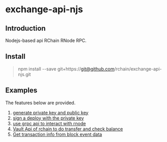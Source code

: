 # exchange-api-njs

## Introduction
Nodejs-based api RChain RNode RPC.

## Install

> npm install --save git+https://git@github.com/rchain/exchange-api-njs.git

## Examples
The features below are provided.

1. [generate private key and public key](./examples/keys_example.js)
2. [sign a deploy with the private key](./examples/sign_verify_examples.js)
3. [use grpc api to interact with rnode](./examples/grpc_api_example.js)
4. [Vault Api of rchain to do transfer and check balance](./examples/vault_example.js)
5. [Get transaction info from block event data](./examples/transaction_example.js)
